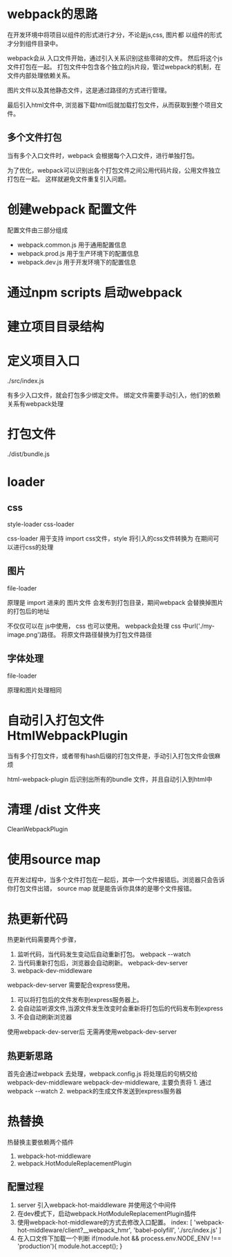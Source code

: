 # webpack的思路
  在开发环境中将项目以组件的形式进行才分，不论是js,css, 图片都 以组件的形式才分到组件目录中。

  webpack会从 入口文件开始，通过引入关系识别这些零碎的文件。 然后将这个js文件打包在一起。 
  打包文件中包含各个独立的js片段，管过webpack的机制，在文件内部处理依赖关系。

  图片文件以及其他静态文件，这是通过路径的方式进行管理。

  最后引入html文件中, 浏览器下载html后就加载打包文件，从而获取到整个项目文件。

  
## 多个文件打包
  当有多个入口文件时，webpack 会根据每个入口文件，进行单独打包。

  为了优化，webpack可以识别出各个打包文件之间公用代码片段，公用文件独立打包在一起。
  这样就避免文件重复引入问题。



# 创建webpack 配置文件
配置文件由三部分组成
- webpack.common.js  用于通用配置信息
- webpack.prod.js    用于生产环境下的配置信息
- webpack.dev.js     用于开发环境下的配置信息

# 通过npm scripts 启动webpack


# 建立项目目录结构

# 定义项目入口
  ./src/index.js
  
  有多少入口文件，就会打包多少绑定文件。 绑定文件需要手动引入，他们的依赖关系有webpack处理

# 打包文件
  ./dist/bundle.js

# loader

## css
  style-loader
  css-loader

  css-loader 用于支持 import css文件，style 将引入的css文件转换为<style>css</style>
  在期间可以进行css的处理

## 图片
  file-loader
  

  原理是 import 进来的 图片文件 会发布到打包目录，期间webpack 会替换掉图片的打包后的地址

  不仅仅可以在 js中使用， css 也可以使用。
  webpack会处理 css 中url('./my-image.png')路径。 将原文件路径替换为打包文件路径

## 字体处理
  file-loader

  原理和图片处理相同



# 自动引入打包文件 HtmlWebpackPlugin

  当有多个打包文件，或者带有hash后缀的打包文件是，手动引入打包文件会很麻烦

  html-webpack-plugin 后识别出所有的bundle 文件，并且自动引入到html中

# 清理 /dist 文件夹
  CleanWebpackPlugin


# 使用source map

  在开发过程中，当多个文件打包在一起后，其中一个文件报错后。浏览器只会告诉你打包文件出错，
  source map 就是能告诉你具体的是哪个文件报错。


# 热更新代码

  热更新代码需要两个步骤，
  1. 监听代码，当代码发生变动后自动重新打包。 webpack --watch
  2. 当代码重新打包后，浏览器会自动刷新。     webpack-dev-server
  3. webpack-dev-middleware

  webpack-dev-server 需要配合express使用。
  1. 可以将打包后的文件发布到express服务器上。
  2. 会自动监听源文件,当源文件发生改变时会重新将打包后的代码发布到express
  3. 不会自动刷新浏览器

  使用webpack-dev-server后 无需再使用webpack-dev-server 

## 热更新思路
首先会通过webpack 去处理，webpack.config.js  将处理后的句柄交给webpack-dev-middleware
webpack-dev-middleware, 主要负责将 1. 通过 webpack --watch 2. webpack的生成文件发送到express服务器




# 热替换
 热替换主要依赖两个插件
 1. webpack-hot-middleware
 2. webpack.HotModuleReplacementPlugin


## 配置过程
  1. server 引入webpack-hot-maiddleware 并使用这个中间件
  2. 在dev模式下，启动webpack.HotModuleReplacementPlugin插件
  3. 使用webpack-hot-middleware的方式去修改入口配置。
  index: [
    'webpack-hot-middleware/client?__webpack_hmr',
    'babel-polyfill',
    './src/index.js'
  ]
  4. 在入口文件下加载一个判断
  if(module.hot && process.env.NODE_ENV !== 'production'){
      module.hot.accept();
  }